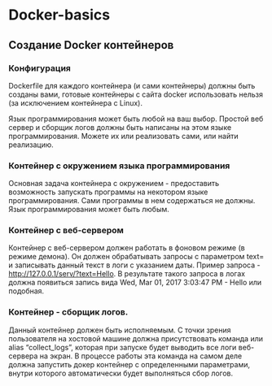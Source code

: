 # Docker-basics
## Создание Docker контейнеров

### Конфигурация

Dockerfile для каждого контейнера (и сами контейнеры) должны быть созданы вами, готовые контейнеры с сайта docker использовать нельзя (за исключением контейнера с Linux).

Язык программирования может быть любой на ваш выбор. Простой веб сервер и сборщик логов должны быть написаны на этом языке программирования. Можете их или реализовать сами, или найти реализацию.

### Контейнер с окружением языка программирования
Основная задача контейнера с окружением - предоставить возможность запускать программы на некотором языке программирования. Сами программы в нем содержаться не должны. Язык программирования может быть любым.

### Контейнер с веб-сервером
Контейнер с веб-сервером должен работать в фоновом режиме (в режиме демона). Он должен обрабатывать запросы с параметром text=<text> и записывать данный текст в логи с указанием даты. Пример запроса - http://127.0.0.1/serv/?text=Hello. В результате такого запроса в логах должна появиться запись вида
Wed, Mar 01, 2017  3:03:47 PM - Hello
или подобная.

### Контейнер - сборщик логов.
Данный контейнер должен быть исполняемым. С точки зрения пользователя на хостовой машине должна присутствовать команда или alias “collect_logs”, которая при запуске будет выводить все логи веб-сервера на экран. В процессе работы эта команда на самом деле должна запустить докер контейнер с определенными параметрами, внутри которого автоматически будет выполняться сбор логов.
